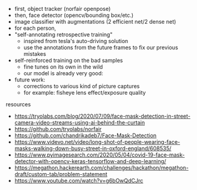 - first, object tracker (norfair openpose)
- then, face detector (opencv/bounding box/etc.)
- image classifier with augmentations (2 efficient net/2 dense net)
- for each person, 
- "self-annotating retrospective training"
    - inspired from tesla's auto-driving solution
    - use the annotations from the future frames to fix our previous mistakes
- self-reinforced training on the bad samples
    - fine tunes on its own in the wild
    - our model is already very good: 
- future work:
    - corrections to various kind of picture captures
    - for example: fisheye lens effect/exposure quality

resources
- https://tryolabs.com/blog/2020/07/09/face-mask-detection-in-street-camera-video-streams-using-ai-behind-the-curtain
- https://github.com/tryolabs/norfair
- https://github.com/chandrikadeb7/Face-Mask-Detection
- https://www.videvo.net/video/long-shot-of-people-wearing-face-masks-walking-down-busy-street-in-oxford-england/608535/
- https://www.pyimagesearch.com/2020/05/04/covid-19-face-mask-detector-with-opencv-keras-tensorflow-and-deep-learning/
- https://megathon.hackerearth.com/challenges/hackathon/megathon-draft/custom-tab/problem-statement
- https://www.youtube.com/watch?v=g6bOwQdCJrc
